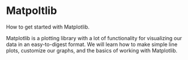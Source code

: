 # Matpoltlib
How to get started with Matplotlib.

Matplotlib is a plotting library with a lot of functionality for visualizing our data in an easy-to-digest format. We will learn how to make simple line plots, customize our graphs, and the basics of working with Matplotlib.
